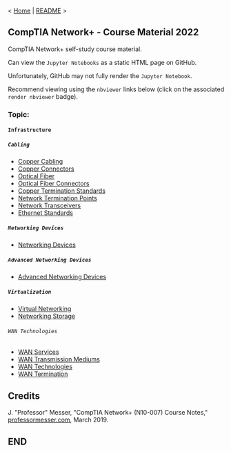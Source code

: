 < [Home](https://github.com/SeanOhAileasa) | [README](https://github.com/SeanOhAileasa/nkp-infrastructure/blob/main/README.md) >

## CompTIA Network+ - Course Material 2022

CompTIA Network+ self-study course material.

Can view the ``Jupyter Notebooks`` as a static HTML page on GitHub.

Unfortunately, GitHub may not fully render the ``Jupyter Notebook``.

Recommend viewing using the ``nbviewer`` links below (click on the associated ``render nbviewer`` badge).

### Topic: 

#### ``Infrastructure``

##### ``Cabling``

- [Copper Cabling](https://nbviewer.org/github/SeanOhAileasa/nkp-infrastructure/blob/main/rc/cabling/nkp-copper-cabling.ipynb) <br/>
- [Copper Connectors](https://nbviewer.org/github/SeanOhAileasa/nkp-infrastructure/blob/main/rc/cabling/nkp-copper-connectors.ipynb) <br/>
- [Optical Fiber](https://nbviewer.org/github/SeanOhAileasa/nkp-infrastructure/blob/main/rc/cabling/nkp-optical-fiber.ipynb) <br/>
- [Optical Fiber Connectors](https://nbviewer.org/github/SeanOhAileasa/nkp-infrastructure/blob/main/rc/cabling/nkp-optical-fiber-connectors.ipynb) <br/>
- [Copper Termination Standards](https://nbviewer.org/github/SeanOhAileasa/nkp-infrastructure/blob/main/rc/cabling/nkp-copper-termination-standards.ipynb) <br/>
- [Network Termination Points](https://nbviewer.org/github/SeanOhAileasa/nkp-infrastructure/blob/main/rc/cabling/nkp-network-termination-points.ipynb) <br/>
- [Network Transceivers](https://nbviewer.org/github/SeanOhAileasa/nkp-infrastructure/blob/main/rc/cabling/nkp-network-transceivers.ipynb) <br/>
- [Ethernet Standards](https://nbviewer.org/github/SeanOhAileasa/nkp-infrastructure/blob/main/rc/cabling/nkp-ethernet-standards.ipynb) <br/>

##### ``Networking Devices``

- [Networking Devices](https://nbviewer.org/github/SeanOhAileasa/nkp-infrastructure/blob/main/rc/networking-devices/nkp-networking-devices.ipynb) <br/>

##### ``Advanced Networking Devices``

- [Advanced Networking Devices](https://nbviewer.org/github/SeanOhAileasa/nkp-infrastructure/blob/main/rc/advanced-networking-devices/nkp-advanced-networking-devices.ipynb) <br/>

##### ``Virtualization``

- [Virtual Networking](https://nbviewer.org/github/SeanOhAileasa/nkp-infrastructure/blob/main/rc/virtualization/nkp-virtual-networking.ipynb) <br/>
- [Networking Storage](https://nbviewer.org/github/SeanOhAileasa/nkp-infrastructure/blob/main/rc/virtualization/nkp-networking-storage.ipynb) <br/>

###### ``WAN Technologies``

- [WAN Services](https://nbviewer.org/github/SeanOhAileasa/nkp-infrastructure/blob/main/rc/wan-technologies/nkp-wan-services.ipynb) <br/>
- [WAN Transmission Mediums](https://nbviewer.org/github/SeanOhAileasa/nkp-infrastructure/blob/main/rc/wan-technologies/nkp-wan-transmission-mediums.ipynb) <br/>
- [WAN Technologies](https://nbviewer.org/github/SeanOhAileasa/nkp-infrastructure/blob/main/rc/wan-technologies/nkp-wan-technologies.ipynb) <br/>
- [WAN Termination](https://nbviewer.org/github/SeanOhAileasa/nkp-infrastructure/blob/main/rc/wan-technologies/nkp-wan-termination.ipynb) <br/>

## Credits

J. "Professor" Messer, "CompTIA Network+ (N10-007) Course Notes," [professormesser.com](https://web.archive.org/web/20220404153917/https://www.professormesser.com/network-plus/n10-007/n10-007-training-course/), March 2019.

## END